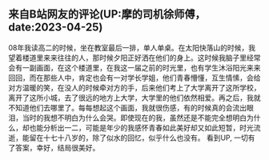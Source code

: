 ## 来自B站网友的评论(UP:摩的司机徐师傅，date:2023-04-25)
08年我读高二的时候，坐在教室最后一排，单人单桌。在太阳快落山的时候，我望着楼道里来来往往的人，那时候夕阳正好洒在他们的身上。这时候我脑子里经常会有一副画面，在这个楼道里，在我这一届之前的时光里，也有学生沐浴阳光来来回回，而在那些人中，肯定也会有一对学长学姐，他们青春懵懂，互生情愫，会给对方温暖的笑，在没人的时候牵对方的手，后来他们考上了大学离开了这所学校，离开了这所小城，去了很远的地方上大学，大学里的他们依然相爱。再之后，我就不知道他们去哪里了。每每想起这个画面，我就很伤感，有的时候真的会流出眼泪，当时的我想不明白为什么会哭。即使现在的我，虽然还是不能完全想明白为什么，却也能分析出一二，可能是年少的我感怀青春如此美好却又如此短暂，时光流逝，能留在十七十八岁的，除了似水的回忆，似乎什么也没有。
看到UP, 一切有了答案，幸好，结局很美好。


